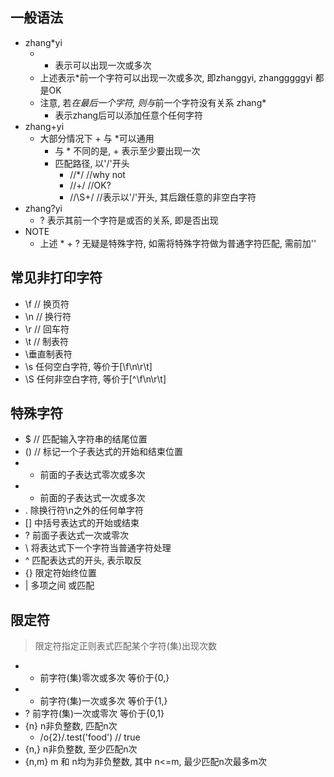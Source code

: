 ## 一般语法 ##
+ zhang*yi
  + * 表示可以出现一次或多次
  + 上述表示*前一个字符可以出现一次或多次, 即zhanggyi, zhangggggyi 都是OK
  + 注意, 若*在最后一个字符, 则与*前一个字符没有关系 zhang*
    + 表示zhang后可以添加任意个任何字符
+ zhang+yi
  + 大部分情况下 + 与 *可以通用
    + 与 * 不同的是, + 表示至少要出现一次
    + 匹配路径, 以'/'开头
      + /\/*/ //why not
      + /\/+/ //OK?
      + /\/\S+/ //表示以'/'开头, 其后跟任意的非空白字符
+ zhang?yi
  + ? 表示其前一个字符是或否的关系, 即是否出现
+ NOTE
  + 上述 * + ? 无疑是特殊字符, 如需将特殊字符做为普通字符匹配, 需前加'\'

## 常见非打印字符 ##
+ \f // 换页符
+ \n // 换行符
+ \r // 回车符
+ \t // 制表符
+ \垂直制表符
+ \s 任何空白字符, 等价于[\f\n\r\t]
+ \S 任何非空白字符, 等价于[^\f\n\r\t]

## 特殊字符 ##
+ $ // 匹配输入字符串的结尾位置
+ () // 标记一个子表达式的开始和结束位置
+ * 前面的子表达式零次或多次
+ + 前面的子表达式一次或多次
+ . 除换行符\n之外的任何单字符
+ [] 中括号表达式的开始或结束
+ ? 前面子表达式一次或零次
+ \ 将表达式下一个字符当普通字符处理
+ ^ 匹配表达式的开头, 表示取反
+ {} 限定符始终位置
+ | 多项之间 或匹配

## 限定符 ##
> 限定符指定正则表式匹配某个字符(集)出现次数
+ * 前字符(集)零次或多次 等价于{0,}
+ + 前字符(集)一次或多次 等价于{1,}
+ ? 前字符(集)一次或零次 等价于{0,1}
+ {n} n非负整数, 匹配n次 
  + /o{2}/.test('food') // true
+ {n,} n非负整数, 至少匹配n次
+ {n,m} m 和 n均为非负整数, 其中 n<=m, 最少匹配n次最多m次